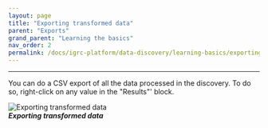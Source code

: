 ```yaml
---
layout: page
title: "Exporting transformed data"
parent: "Exports"
grand_parent: "Learning the basics"
nav_order: 2
permalink: /docs/igrc-platform/data-discovery/learning-basics/exporting-transformed-data/
---
```

---

You can do a CSV export of all the data processed in the discovery. To do so, right-click on any value in the "Results"' block.   

![Exporting transformed data](igrc-platform/data-discovery/learning-the-basics\exports/images/worddav6821d32e35dfca91ee32319c0e45b823.png "Exporting transformed data")   
**_Exporting transformed data_**
